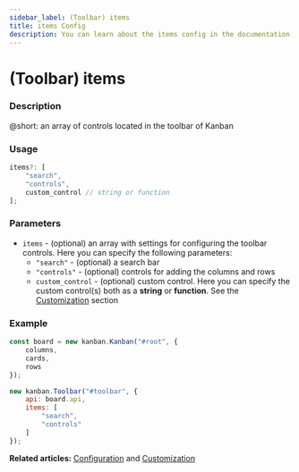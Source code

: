 ```yaml
---
sidebar_label: (Toolbar) items
title: items Config
description: You can learn about the items config in the documentation of the DHTMLX JavaScript Kanban library. Browse developer guides and API reference, try out code examples and live demos, and download a free 30-day evaluation version of DHTMLX Kanban.
---
```


# (Toolbar) items

### Description

@short: an array of controls located in the toolbar of Kanban

### Usage

~~~jsx {}
items?: [
	"search",
	"controls",
	custom_control // string or function
];
~~~

### Parameters

- `items` - (optional) an array with settings for configuring the toolbar controls. Here you can specify the following parameters:
	- `"search"` - (optional) a search bar
	- `"controls"` - (optional) controls for adding the columns and rows
	- `custom_control` - (optional) custom control. Here you can specify the custom control(s) both as a **string** or **function**. See the [Customization](../../../guides/customization#custom-toolbar) section

### Example

~~~jsx {9-12}
const board = new kanban.Kanban("#root", {
	columns,
	cards,
	rows
});

new kanban.Toolbar("#toolbar", {
	api: board.api,
	items: [
		"search",
		"controls"
	]
});
~~~

**Related articles:** [Configuration](../../../guides/configuration#toolbar) and [Customization](../../../guides/customization#custom-toolbar)

